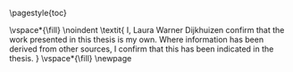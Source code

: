 <!-- This page is for an official declaration. -->

\pagestyle{toc}

\vspace*{\fill}
\noindent
\textit{
I, Laura Warner Dijkhuizen confirm that the work presented in this thesis is my own. Where information has been derived from other sources, I confirm that this has been indicated in the thesis.
}
\vspace*{\fill}
\newpage
